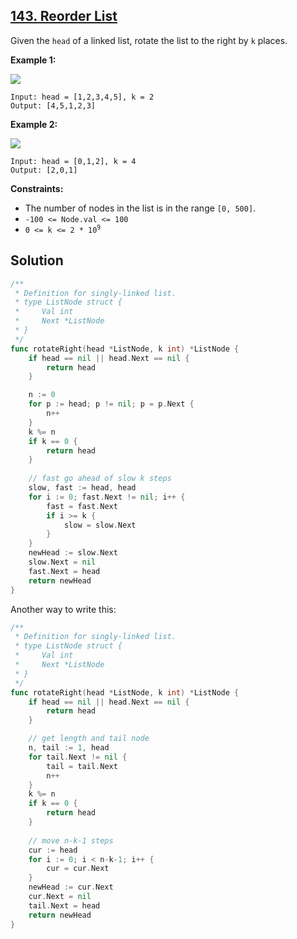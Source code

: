 ## [143. Reorder List](https://leetcode.com/problems/rotate-list/)


Given the `head` of a linked list, rotate the list to the right by `k` places.

**Example 1:**

![](https://assets.leetcode.com/uploads/2020/11/13/rotate1.jpg)

```
Input: head = [1,2,3,4,5], k = 2
Output: [4,5,1,2,3]
```

**Example 2:**

![](https://assets.leetcode.com/uploads/2020/11/13/roate2.jpg)

```
Input: head = [0,1,2], k = 4
Output: [2,0,1]
```

**Constraints:**

*   The number of nodes in the list is in the range `[0, 500]`.
*   `-100 <= Node.val <= 100`
*   <code>0 <= k <= 2 * 10<sup>9</sup></code>



## Solution

```go
/**
 * Definition for singly-linked list.
 * type ListNode struct {
 *     Val int
 *     Next *ListNode
 * }
 */
func rotateRight(head *ListNode, k int) *ListNode {
    if head == nil || head.Next == nil {
        return head
    }

    n := 0
    for p := head; p != nil; p = p.Next {
        n++
    }
    k %= n
    if k == 0 {
        return head
    }
    
    // fast go ahead of slow k steps
    slow, fast := head, head
    for i := 0; fast.Next != nil; i++ {
        fast = fast.Next
        if i >= k {
            slow = slow.Next
        }
    }
    newHead := slow.Next
    slow.Next = nil
    fast.Next = head
    return newHead
}
```

Another way to write this:

```go
/**
 * Definition for singly-linked list.
 * type ListNode struct {
 *     Val int
 *     Next *ListNode
 * }
 */
func rotateRight(head *ListNode, k int) *ListNode {
    if head == nil || head.Next == nil {
        return head
    }

    // get length and tail node
    n, tail := 1, head
    for tail.Next != nil {
        tail = tail.Next
        n++
    }
    k %= n
    if k == 0 {
        return head
    }
    
    // move n-k-1 steps
    cur := head
    for i := 0; i < n-k-1; i++ {
        cur = cur.Next
    }
    newHead := cur.Next
    cur.Next = nil
    tail.Next = head
    return newHead
}
```

